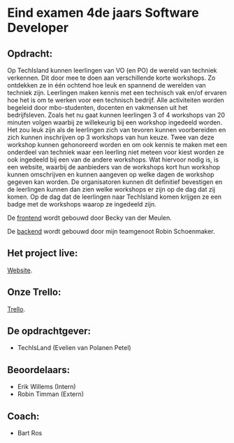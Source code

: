 # Eind examen 4de jaars Software Developer

## Opdracht:
Op TechIsland kunnen leerlingen van VO (en PO) de wereld van techniek verkennen. Dit door mee te doen
aan verschillende korte workshops. Zo ontdekken ze in één ochtend hoe leuk en spannend de werelden van
techniek zijn. Leerlingen maken kennis met een technisch vak en/of ervaren hoe het is om te werken voor
een technisch bedrijf. Alle activiteiten worden begeleid door mbo-studenten, docenten en vakmensen uit
het bedrijfsleven.
Zoals het nu gaat kunnen leerlingen 3 of 4 workshops van 20 minuten volgen waarbij ze willekeurig bij een
workshop ingedeeld worden.
Het zou leuk zijn als de leerlingen zich van tevoren kunnen voorbereiden en zich kunnen inschrijven op 3
workshops van hun keuze. Twee van deze workshop kunnen gehonoreerd worden en om ook kennis te
maken met een onderdeel van techniek waar een leerling niet meteen voor kiest worden ze ook ingedeeld
bij een van de andere workshops.
Wat hiervoor nodig is, is een website, waarbij de aanbieders van de workshops kort hun workshop kunnen
omschrijven en kunnen aangeven op welke dagen de workshop gegeven kan worden.
De organisatoren kunnen dit definitief bevestigen en de leerlingen kunnen dan zien welke workshops er
zijn op de dag dat zij komen. Op de dag dat de leerlingen naar TechIsland komen krijgen ze een badge met
de workshops waarop ze ingedeeld zijn.

De [frontend](https://github.com/Kipmevrouw/Proeve-Front-end) wordt gebouwd door Becky van der Meulen.

De [backend](https://github.com/Streats22/TechIsland-Backend) wordt gebouwd door mijn teamgenoot Robin Schoenmaker.

## Het project live:
[Website](https://techyourtalentamsterdam.nl/).

## Onze Trello:
[Trello](https://trello.com/b/IA9v9vvG/tech-island).

## De opdrachtgever:
- TechIsLand (Evelien van Polanen Petel)

## Beoordelaars:
- Erik Willems (Intern)
- Robin Timman (Extern)

## Coach:
- Bart Ros